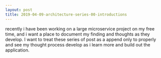 ```yaml
---
layout: post
title: 2019-04-09-architecture-series-00-introductions
---
```


recently i have been working on a large microservice project on my free time, and i want a place to document my finding and thoughts as they develop. I want to treat these series of post as a append only to properly and see my thought process develop as i learn more and build out the application. 

